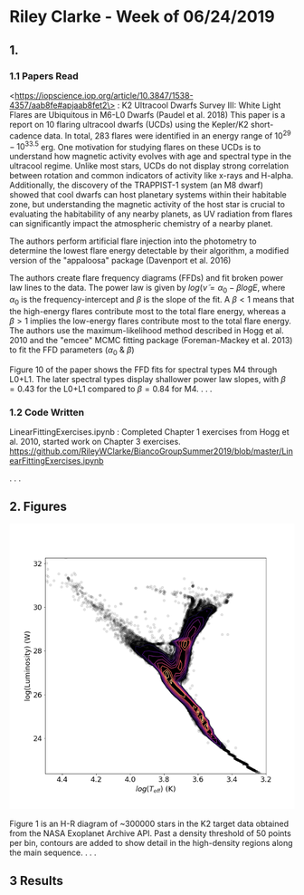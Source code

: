 # Riley Clarke - Week of 06/24/2019

## 1. 

### 1.1 Papers Read

\<https://iopscience.iop.org/article/10.3847/1538-4357/aab8fe#apjaab8fet2\> : K2 Ultracool Dwarfs Survey III: White Light Flares are Ubiquitous in M6-L0 Dwarfs (Paudel et al. 2018) This paper is a report on 10 flaring ultracool dwarfs (UCDs) using the Kepler/K2 short-cadence data. In total, 283 flares were identified in an energy range of $10^{29} - 10^{33.5}$ erg. One motivation for studying flares on these UCDs is to understand how magnetic activity evolves with age and spectral type in the ultracool regime. Unlike most stars, UCDs do not display strong correlation between rotation and common indicators of activity like x-rays and H-alpha. Additionally, the discovery of the TRAPPIST-1 system (an M8 dwarf) showed that cool dwarfs can host planetary systems within their habitable zone, but understanding the magnetic activity of the host star is crucial to evaluating the habitability of any nearby planets, as UV radiation from flares can significantly impact the atmospheric chemistry of a nearby planet.

The authors perform artificial flare injection into the photometry to determine the lowest flare energy detectable by their algorithm, a modified version of the "appaloosa" package (Davenport et al. 2016)

The authors create flare frequency diagrams (FFDs) and fit broken power law lines to the data. The power law is given by $log(\tilde{\nu} = \alpha_0 - \beta logE$, where $\alpha_0$ is the frequency-intercept and $\beta$ is the slope of the fit. A $\beta < 1$ means that the high-energy flares contribute most to the total flare energy, whereas a $\beta > 1$ implies the low-energy flares contribute most to the total flare energy. The authors use the maximum-likelihood method described in Hogg et al. 2010 and the "emcee" MCMC fitting package (Foreman-Mackey et al. 2013) to fit the FFD parameters ($\alpha_0$ & $\beta$)

Figure 10 of the paper shows the FFD fits for spectral types M4 through L0+L1. The later spectral types display shallower power law slopes, with $\beta = 0.43$ for the L0+L1 compared to $\beta = 0.84$ for M4. 
.
.
.
### 1.2 Code Written

LinearFittingExercises.ipynb : Completed Chapter 1 exercises from Hogg et al. 2010, started work on Chapter 3 exercises. https://github.com/RileyWClarke/BiancoGroupSummer2019/blob/master/LinearFittingExercises.ipynb 

.
.
.
## 2. Figures

![](Figures/k2scatter_contour.png?raw=true)

Figure 1 is an H-R diagram of ~300000 stars in the K2 target data obtained from the NASA Exoplanet Archive API. Past a density threshold of 50 points per bin, contours are added to show detail in the high-density regions along the main sequence. 
.
.
.
## 3 Results 

